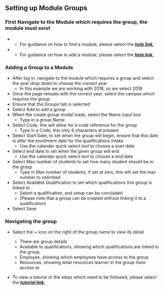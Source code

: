 ## **Setting up Module Groups**

### **First Navigate to the Module which requires the group, the module must exist**
- - For guidance on how to find a module, please select the [**_help link_**.](http://help.studentmanager.co.za/en/latest/Modules/findingmodules/)

- - For guidance on how to add a module, please select the [**_help link_**.](http://help.studentmanager.co.za/en/latest/Modules/addamodule/)


### **Adding a Group to a Module**
- After log in, navigate to the module which requires a group and select the year drop down to choose the correct year
	- In this example we are working with 2018, so we select 2018
- Once the page reloads with the correct year, select the campus which requires the group
- Ensure that the Groups tab is selected
- Select Add to add a group
- When the create group modal loads, select the Name input box
	- Type in a group Name
- Select Code, this will allow for a code reference for the group
	- Type in a Code, this only 4 characters at present
- Select Start Date, to set when the group will begin, ensure that this date is after the enrollment date for the qualifications intake
	- Use the calendar quick select tool to choose a start date
- Select end date to set when the given group will end
	- Use the calendar quick select tool to choose a end date
- Select Max number of students to set how many student should be in the group
	- Type in Max number of students, if set at zero, this will set the max number to unlimited
- Select Available Qualification to set which qualifications this group is linked to
	- Select a qualification, and setup can be concluded
	- (Please note that a group can be created without linking it to a qualification)
- Select Save

### **Navigating the group**
- Select the + icon on the right of the group name to view its detail
	- There are group details
	- Available to qualifications, showing which qualifications are linked to the group
	- Employee, showing which employees have access to the group
	- Resources, showing what resources learner in the group have access to

- To view a tutorial or the steps which need to be followed, please select the [**_tutorial link_**.](https://www.iorad.com/player/117330/Adding-A-Group-to-A-Module)





